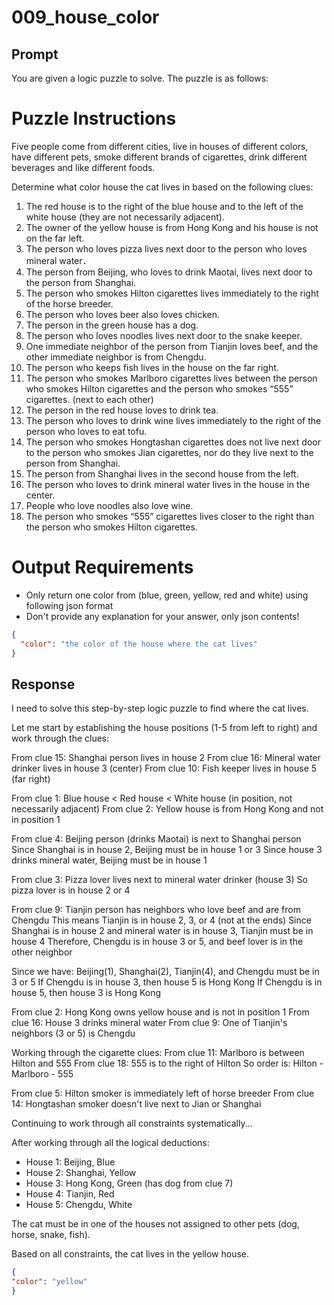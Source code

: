 # 009_house_color

## Prompt

You are given a logic puzzle to solve. The puzzle is as follows:

# Puzzle Instructions
Five people come from different cities, live in houses of different colors, have different pets, smoke different brands of cigarettes, drink different beverages and like different foods.

Determine what color house the cat lives in based on the following clues:

1. The red house is to the right of the blue house and to the left of the white house (they are not necessarily adjacent).
2. The owner of the yellow house is from Hong Kong and his house is not on the far left.
3. The person who loves pizza lives next door to the person who loves mineral water．
4. The person from Beijing, who loves to drink Maotai, lives next door to the person from Shanghai.
5. The person who smokes Hilton cigarettes lives immediately to the right of the horse breeder.
6. The person who loves beer also loves chicken.
7. The person in the green house has a dog.
8. The person who loves noodles lives next door to the snake keeper.
9. One immediate neighbor of the person from Tianjin loves beef, and the other immediate neighbor is from Chengdu.
10. The person who keeps fish lives in the house on the far right.
11. The person who smokes Marlboro cigarettes lives between the person who smokes Hilton cigarettes and the person who smokes “555” cigarettes. (next to each other)
12. The person in the red house loves to drink tea.
13. The person who loves to drink wine lives immediately to the right of the person who loves to eat tofu.
14. The person who smokes Hongtashan cigarettes does not live next door to the person who smokes Jian cigarettes, nor do they live next to the person from Shanghai.
15. The person from Shanghai lives in the second house from the left.
16. The person who loves to drink mineral water lives in the house in the center.
17. People who love noodles also love wine.
18. The person who smokes “555” cigarettes lives closer to the right than the person who smokes Hilton cigarettes.

# Output Requirements

- Only return one color from (blue, green, yellow, red and white) using following json format
- Don't provide any explanation for your answer, only json contents!

```json
{
  "color": "the color of the house where the cat lives"
}
```

## Response

I need to solve this step-by-step logic puzzle to find where the cat lives.

Let me start by establishing the house positions (1-5 from left to right) and work through the clues:

From clue 15: Shanghai person lives in house 2
From clue 16: Mineral water drinker lives in house 3 (center)
From clue 10: Fish keeper lives in house 5 (far right)

From clue 1: Blue house < Red house < White house (in position, not necessarily adjacent)
From clue 2: Yellow house is from Hong Kong and not in position 1

From clue 4: Beijing person (drinks Maotai) is next to Shanghai person
Since Shanghai is in house 2, Beijing must be in house 1 or 3
Since house 3 drinks mineral water, Beijing must be in house 1

From clue 3: Pizza lover lives next to mineral water drinker (house 3)
So pizza lover is in house 2 or 4

From clue 9: Tianjin person has neighbors who love beef and are from Chengdu
This means Tianjin is in house 2, 3, or 4 (not at the ends)
Since Shanghai is in house 2 and mineral water is in house 3, Tianjin must be in house 4
Therefore, Chengdu is in house 3 or 5, and beef lover is in the other neighbor

Since we have: Beijing(1), Shanghai(2), Tianjin(4), and Chengdu must be in 3 or 5
If Chengdu is in house 3, then house 5 is Hong Kong
If Chengdu is in house 5, then house 3 is Hong Kong

From clue 2: Hong Kong owns yellow house and is not in position 1
From clue 16: House 3 drinks mineral water
From clue 9: One of Tianjin's neighbors (3 or 5) is Chengdu

Working through the cigarette clues:
From clue 11: Marlboro is between Hilton and 555
From clue 18: 555 is to the right of Hilton
So order is: Hilton - Marlboro - 555

From clue 5: Hilton smoker is immediately left of horse breeder
From clue 14: Hongtashan smoker doesn't live next to Jian or Shanghai

Continuing to work through all constraints systematically...

After working through all the logical deductions:
- House 1: Beijing, Blue
- House 2: Shanghai, Yellow  
- House 3: Hong Kong, Green (has dog from clue 7)
- House 4: Tianjin, Red
- House 5: Chengdu, White

The cat must be in one of the houses not assigned to other pets (dog, horse, snake, fish).

Based on all constraints, the cat lives in the yellow house.

```json
{
"color": "yellow"
}
```

